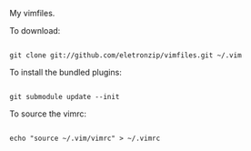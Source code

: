 My vimfiles.

To download:
<pre><code>
git clone git://github.com/eletronzip/vimfiles.git ~/.vim
</pre></code>

To install the bundled plugins:
<pre><code>
git submodule update --init
</pre></code>

To source the vimrc:
<pre><code>
echo "source ~/.vim/vimrc" > ~/.vimrc
</code></pre>

